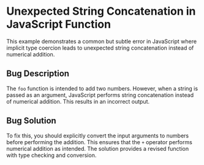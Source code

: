 # Unexpected String Concatenation in JavaScript Function

This example demonstrates a common but subtle error in JavaScript where implicit type coercion leads to unexpected string concatenation instead of numerical addition.

## Bug Description

The `foo` function is intended to add two numbers. However, when a string is passed as an argument, JavaScript performs string concatenation instead of numerical addition.  This results in an incorrect output.

## Bug Solution

To fix this, you should explicitly convert the input arguments to numbers before performing the addition.  This ensures that the `+` operator performs numerical addition as intended.  The solution provides a revised function with type checking and conversion.
